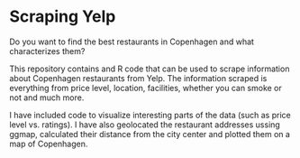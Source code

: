 # Scraping Yelp
Do you want to find the best restaurants in Copenhagen and what characterizes them?

This repository contains and R code that can be used to scrape information about Copenhagen restaurants from Yelp. The information scraped is everything from price level, location, facilities, whether you can smoke or not and much more. 

I have included code to visualize interesting parts of the data (such as price level vs. ratings). I have also geolocated the restaurant addresses ussing ggmap, calculated their distance from the city center and plotted them on a map of Copenhagen.
